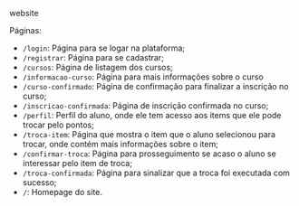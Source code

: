 website

Páginas:
  - `/login`:                 Página para se logar na plataforma;
  - `/registrar`:             Página para se cadastrar;
  - `/cursos`:                Página de listagem dos cursos;
  - `/informacao-curso`:      Página para mais informações sobre o curso
  - `/curso-confirmado`:      Página de confirmação para finalizar a inscrição no curso;
  - `/inscricao-confirmada`:  Página de inscrição confirmada no curso;
  - `/perfil`:                Perfil do aluno, onde ele tem acesso aos items que ele pode trocar pelo pontos;
  - `/troca-item`:            Página que mostra o item que o aluno selecionou para trocar, onde contém mais informações sobre o item;
  - `/confirmar-troca`:       Página para prosseguimento se acaso o aluno se interessar pelo item de troca;
  - `/troca-confirmada`:      Página para sinalizar que a troca foi executada com sucesso;
  - `/`:                      Homepage do site.

